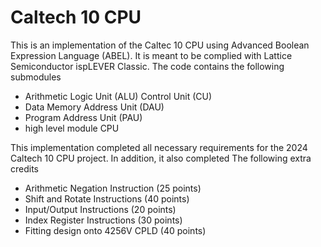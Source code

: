 # Caltech 10 CPU

This is an implementation of the Caltec 10 CPU using Advanced Boolean Expression Language (ABEL). It is meant to be complied with Lattice Semiconductor ispLEVER Classic. The code contains the following submodules

- Arithmetic Logic Unit (ALU) Control Unit (CU)
- Data Memory Address Unit (DAU)
- Program Address Unit (PAU)
- high level module CPU

This implementation completed all necessary requirements for the 2024 Caltech 10 CPU project. In addition, it also completed The following extra credits

- Arithmetic Negation Instruction (25 points)
- Shift and Rotate Instructions (40 points)
- Input/Output Instructions (20 points)
- Index Register Instructions (30 points)
- Fitting design onto 4256V CPLD (40 points)
